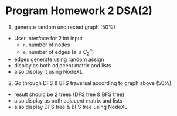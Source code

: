 # Program Homework 2 DSA(2)

1. generate random undirected graph (50%)
  * User Interface for 2 int input
    * `n`, number of nodes
    * `e`, number of edges ($e \leq C^n_2$)
  * edges generate using random assign
  * display as both adjacent matrix and lists
  * also display it using NodeXL

2. Go through DFS & BFS traversal according to graph above (50%)
  * result should be 2 trees (DFS tree & BFS tree)
  * also display as both adjacent matrix and lists
  * also display DFS tree & BFS tree using NodeXL